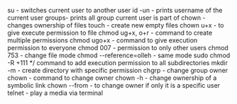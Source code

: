 su - switches current user to another user
id -un - prints username of the current user
groups- prints all group current user is part of
chown - changes ownership of files
touch - create new empty files
chown u+x - to give execute permission to file
chmod ug+x, o+r - command to create multiple permissions
chmod ugo+x - command to give execution permission to everyone
chmod 007 - permission to only other users
chmod 753 - change file mode
chmod --reference=olleh - same mode
sudo chmod -R +111 */ command to add execution permission to all subdirectories
mkdir -m - create directory with specific permission
chgrp - change group owner
chown - command to change owner
chown -h - change ownership of a symbolic link
chown --from - to change owner if only it is a specific user
telnet - play a media via terminal
